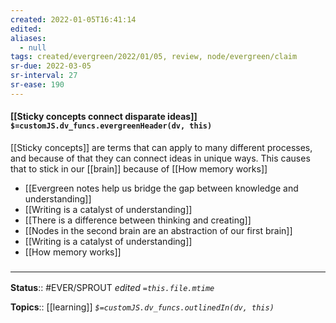 ```yaml
---
created: 2022-01-05T16:41:14 
edited: 
aliases:
  - null
tags: created/evergreen/2022/01/05, review, node/evergreen/claim
sr-due: 2022-03-05
sr-interval: 27
sr-ease: 190
---
```


#### [[Sticky concepts connect disparate ideas]] `$=customJS.dv_funcs.evergreenHeader(dv, this)`

[[Sticky concepts]] are terms that can apply to many different processes, and because of that they can connect ideas in unique ways. This causes that to stick in our [[brain]] because of [[How memory works]]

- [[Evergreen notes help us bridge the gap between knowledge and understanding]]
- [[Writing is a catalyst of understanding]]
- [[There is a difference between thinking and creating]]
- [[Nodes in the second brain are an abstraction of our first brain]]
- [[Writing is a catalyst of understanding]]
- [[How memory works]]
 

### <hr class="footnote"/>

**Status**:: #EVER/SPROUT
*edited `=this.file.mtime`*

**Topics**:: [[learning]]
*`$=customJS.dv_funcs.outlinedIn(dv, this)`*


